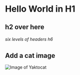 # Hello World in H1

## h2 over here

###### six levels of headers h6
## Add a cat image
![Image of Yaktocat](https://octodex.github.com/images/yaktocat.png)
